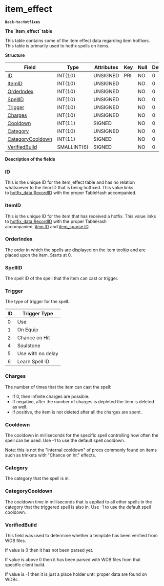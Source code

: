 # item\_effect

**`Back-to:Hotfixes`**

**The \`item\_effect\` table**

This table contains some of the item effect data regarding item hotfixes. This table is primarily used to hotfix spells on items.

**Structure**

| Field                 | Type        | Attributes | Key | Null | Default | Extra | Comment |
|-----------------------|-------------|------------|-----|------|---------|-------|---------|
| [ID][1]               | INT(10)     | UNSIGNED   | PRI | NO   | 0       |       |         |
| [ItemID][2]           | INT(10)     | UNSIGNED   |     | NO   | 0       |       |         |
| [OrderIndex][3]       | INT(10)     | UNSIGNED   |     | NO   | 0       |       |         |
| [SpellID][4]          | INT(10)     | UNSIGNED   |     | NO   | 0       |       |         |
| [Trigger][5]          | INT(10)     | UNSIGNED   |     | NO   | 0       |       |         |
| [Charges][6]          | INT(10)     | UNSIGNED   |     | NO   | 0       |       |         |
| [Cooldown][7]         | INT(11)     | SIGNED     |     | NO   | 0       |       |         |
| [Category][8]         | INT(10)     | UNSIGNED   |     | NO   | 0       |       |         |
| [CategoryCooldown][9] | INT(11)     | SIGNED     |     | NO   | 0       |       |         |
| [VerifiedBuild][10]   | SMALLINT(6) | SIGNED     |     | NO   | 0       |       |         |

[1]: #id
[2]: #itemid
[3]: #orderindex
[4]: #spellid
[5]: #trigger
[6]: #charges
[7]: #cooldown
[8]: #category
[9]: #categorycooldown
[10]: #verifiedbuild

**Description of the fields**

### ID

This is the unique ID for the item\_effect table and has no relation whatsoever to the item ID that is being hotfixed.
This value links to [hotfix\_data.RecordID](hotfix_data#hotfix_data-hotfix_data-RecordID) with the proper TableHash accompanied.

### ItemID

This is the unique ID for the item that has received a hotfix.
This value links to [hotfix\_data.RecordID](hotfix_data_2130074.html#hotfix_data-hotfix_data-hotfix_data-RecordID) with the proper TableHash accompanied, [item.ID](hotfixes_item_2130073.html#hotfixes_item-hotfixes_item-ID) and [item\_sparse.ID](item_sparse#item_sparse-ID).

### OrderIndex

The order in which the spells are displayed on the item tooltip and are placed upon the item. Starts at 0.

### SpellID

The spell ID of the spell that the item can cast or trigger.

### Trigger

The type of trigger for the spell.

| ID | Trigger Type      |
|----|-------------------|
| 0  | Use               |
| 1  | On Equip          |
| 2  | Chance on Hit     |
| 4  | Soulstone         |
| 5  | Use with no delay |
| 6  | Learn Spell ID    |

### Charges

The number of times that the item can cast the spell:

-   If 0, then infinite charges are possible.
-   If negative, after the number of charges is depleted the item is deleted as well.
-   If positive, the item is not deleted after all the charges are spent.

### Cooldown

The cooldown in milliseconds for the specific spell controlling how often the spell can be used.
Use -1 to use the default spell cooldown.

Note: this is not the "internal cooldown" of procs commonly found on items such as trinkets with "Chance on hit" effects.

### Category

The category that the spell is in.

### CategoryCooldown

The cooldown time in milliseconds that is applied to all other spells in the category that the triggered spell is also in.
Use -1 to use the default spell cooldown.

### VerifiedBuild

This field was used to determine whether a template has been verified from WDB files.

If value is 0 then it has not been parsed yet.

If value is above 0 then it has been parsed with WDB files from that specific client build.

If value is -1 then it is just a place holder until proper data are found on WDBs.
